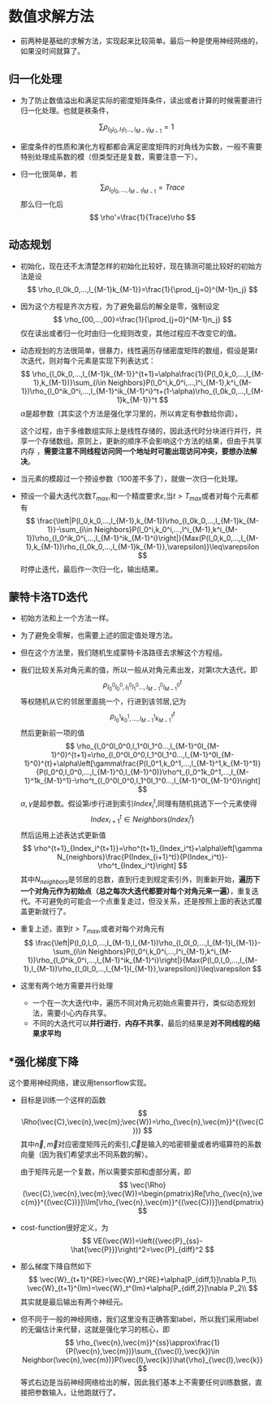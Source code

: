 # 数值求解方法

* 前两种是基础的求解方法，实现起来比较简单。最后一种是使用神经网络的，如果没时间就算了。

## 归一化处理

* 为了防止数值溢出和满足实际的密度矩阵条件，读出或者计算的时候需要进行归一化处理。也就是秩条件，

$$
\sum\rho_{l_0l_0,l_1l_1...,l_{M-1}l_{M-1}}=1
$$

* 密度条件的性质和演化方程都都会满足密度矩阵的对角线为实数，一般不需要特别处理成系数的模（但类型还是复数，需要注意一下）。

* 归一化很简单，若
  $$
  \sum\rho_{l_0l_0,...,l_{M-1}l_{M-1}}=Trace
  $$
  那么归一化后
  $$
  \rho'=\frac{1}{Trace}\rho
  $$
  

## 动态规划

* 初始化，现在还不太清楚怎样的初始化比较好，现在猜测可能比较好的初始方法是设
  $$
  \rho_{l_0k_0,...,l_{M-1}k_{M-1}}=\frac{1}{\prod_{j=0}^{M-1}n_j}
  $$

* 因为这个方程是齐次方程，为了避免最后的解全是零，强制设定
  $$
  \rho_{00,...,00}=\frac{1}{\prod_{j=0}^{M-1}n_j}
  $$
  仅在读出或者归一化时由归一化规则改变，其他过程应不改变它的值。

* 动态规划的方法很简单，很暴力，线性遍历存储密度矩阵的数组，假设是第$t$次迭代，则对每个元素是实现下列表达式：
  $$
  \rho_{l_0k_0,...,l_{M-1}k_{M-1}}^{t+1}=\alpha\frac{1}{P(l_0,k_0,...,l_{M-1},k_{M-1})}\sum_{i\in Neighbors}P(l_0^i,k_0^i,...,l^i_{M-1},k^i_{M-1})\rho_{l_0^ik_0^i,...,l_{M-1}^ik_{M-1}^i}^t+(1-\alpha)\rho_{l_0k_0,...,l_{M-1}k_{M-1}}^t
  $$
  $\alpha$是超参数（其实这个方法是强化学习里的，所以肯定有参数给你调）。

  这个过程，由于多维数组实际上是线性存储的，因此迭代时分块进行并行，共享一个存储数组。原则上，更新的顺序不会影响这个方法的结果，但由于共享内存 ，**需要注意不同线程访问同一个地址时可能出现访问冲突，要想办法解决**。

* 当元素的模超过一个预设参数（100差不多了），就做一次归一化处理。

* 预设一个最大迭代次数$T_{max}$,和一个精度要求$\varepsilon$,当$t>T_{max}$或者对每个元素都有
  $$
  \frac{\left|P(l_0,k_0,...,l_{M-1},k_{M-1})\rho_{l_0k_0,...,l_{M-1}k_{M-1}}-\sum_{i\in Neighbors}P(l_0^i,k_0^i,...,l^i_{M-1},k^i_{M-1})\rho_{l_0^ik_0^i,...,l_{M-1}^ik_{M-1}^i}\right|}{Max(P(l_0,k_0,...,l_{M-1},k_{M-1})\rho_{l_0k_0,...,l_{M-1}k_{M-1}},\varepsilon)}\leq\varepsilon
  $$
  时停止迭代，最后作一次归一化，输出结果。

## 蒙特卡洛TD迭代

* 初始方法和上一个方法一样。

* 为了避免全零解，也需要上述的固定值处理方法。

* 但在这个方法里，我们随机生成蒙特卡洛路径去求解这个方程组。

* 我们比较关系对角元素的值，所以一般从对角元素出发，对第t次大迭代，即
  $$
  \rho_{l_0^0l_0^0,l_1^0l_1^0...,l_{M-1}^0l_{M-1}^0}^{t}
  $$
  等权随机从它的邻居里面挑一个，行进到该邻居,记为
  $$
  \rho_{l_0^1k_0^1,...,l_{M-1}^1k_{M-1}^1}^{t}
  $$
  然后更新前一项的值
  $$
  \rho_{l_0^0l_0^0,l_1^0l_1^0...,l_{M-1}^0l_{M-1}^0}^{t+1}=\rho_{l_0^0l_0^0,l_1^0l_1^0...,l_{M-1}^0l_{M-1}^0}^{t}+\alpha\left[\gamma\frac{P(l_0^1,k_0^1,...,l_{M-1}^1,k_{M-1}^1)}{P(l_0^0,l_0^0,...,l_{M-1}^0,l_{M-1}^0)}\rho^t_{l_0^1k_0^1,...,l_{M-1}^1k_{M-1}^1}-\rho^t_{l_0^0l_0^0,l_1^0l_1^0...,l_{M-1}^0l_{M-1}^0}\right]
  $$
  $\alpha,\gamma$是超参数。假设第$i$步行进到索引$Index_i^t$,同理有随机挑选下一个元素使得
  $$
  Index_{i+1}^t\in Neighbors(Index_{i}^t)
  $$
  然后运用上述表达式更新值
  $$
  \rho^{t+1}_{Index_i^{t+1}}=\rho^{t+1}_{Index_i^t}+\alpha\left[\gamma N_{neighbors}\frac{P(Index_{i+1}^t)}{P(Index_i^t)}-\rho^t_{Index_i^t}\right]
  $$
  其中$N_{neighbors}$是邻居的总数，直到行走到规定索引外，则重新开始，**遍历下一个对角元作为初始点（总之每次大迭代都要对每个对角元来一遍）**，重复迭代。不可避免的可能会一个点重复走过，但没关系，还是按照上面的表达式覆盖更新就行了。

* 重复上述，直到$t>T_{max}$,或者对每个对角元有
  $$
  \frac{\left|P(l_0,l_0,...,l_{M-1},l_{M-1})\rho_{l_0l_0,...,l_{M-1}l_{M-1}}-\sum_{i\in Neighbors}P(l_0^i,k_0^i,...,l^i_{M-1},k^i_{M-1})\rho_{l_0^ik_0^i,...,l_{M-1}^ik_{M-1}^i}\right|}{Max(P(l_0,l_0,...,l_{M-1},l_{M-1})\rho_{l_0l_0,...,l_{M-1}l_{M-1}},\varepsilon)}\leq\varepsilon
  $$

* 这里有两个地方需要并行处理

  * 一个在一次大迭代t中，遍历不同对角元初始点需要并行，类似动态规划法，需要小心内存共享。
  * 不同的大迭代可以**并行进行**，**内存不共享**，最后的结果是**对不同线程的结果求平均**

## *强化梯度下降

这个要用神经网络，建议用tensorflow实现。

* 目标是训练一个这样的函数
  $$
  \Rho(\vec{C},\vec{n},\vec{m};\vec{W})=\rho_{\vec{n},\vec{m}}^{(\vec{C})}
  $$
  其中$\vec{n},\vec{m}$对应密度矩阵元的索引,$\vec{C}$是输入的哈密顿量或者坍塌算符的系数向量（因为我们希望求出不同系数的解）。

  由于矩阵元是一个复数，所以需要实部和虚部分离，即
  $$
  \vec{\Rho}(\vec{C},\vec{n},\vec{m};\vec{W})=\begin{pmatrix}Re[\rho_{\vec{n},\vec{m}}^{(\vec{C})}]\\Im[\rho_{\vec{n},\vec{m}}^{(\vec{C})}]\end{pmatrix}
  $$

* cost-function很好定义，为
  $$
  VE(\vec{W})=\left({\vec{P}_{ss}-\hat{\vec{P}}}\right)^2=\vec{P}_{diff}^2
  $$

* 那么梯度下降自然如下
  $$
  \vec{W}_{t+1}^{RE}=\vec{W}_t^{RE}+\alpha[P_{diff,1}]\nabla P_1\\
  \vec{W}_{t+1}^{Im}=\vec{W}_t^{Im}+\alpha[P_{diff,2}]\nabla P_2\\
  $$
  其实就是最后输出有两个神经元。

* 但不同于一般的神经网络，我们这里没有正确答案label，所以我们采用label的无偏估计来代替，这就是强化学习的核心，即
  $$
  \rho_{\vec{n},\vec{m}}^{ss}\approx\frac{1}{P(\vec{n},\vec{m})}\sum_{(\vec{l},\vec{k})\in Neighbor(\vec{n},\vec{m})}P(\vec{l},\vec{k})\hat{\rho}_{\vec{l},\vec{k}}
  $$
  等式右边是当前神经网络给出的解，因此我们基本上不需要任何训练数据，直接把参数输入，让他跑就行了。